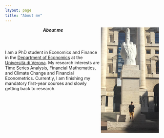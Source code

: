 ```yaml
---
layout: page
title: "About me"
---
```


<img src="/pic_milano.jpg" align="right" width="190px" />

<header><strong><em>About me</em></strong></header>

I am a PhD student in Economics and Finance in the <a href="https://www.dse.univr.it/?lang=en">Department of Economics</a> at the <a href="https://www.univr.it/en/home">Università di Verona</a>. My research interests are Time Series Analysis, Financial Mathematics, and Climate Change and Financial Econometrics. Currently, I am finishing my mandatory first-year courses and slowly getting back to research.

<br clear="right"/>

